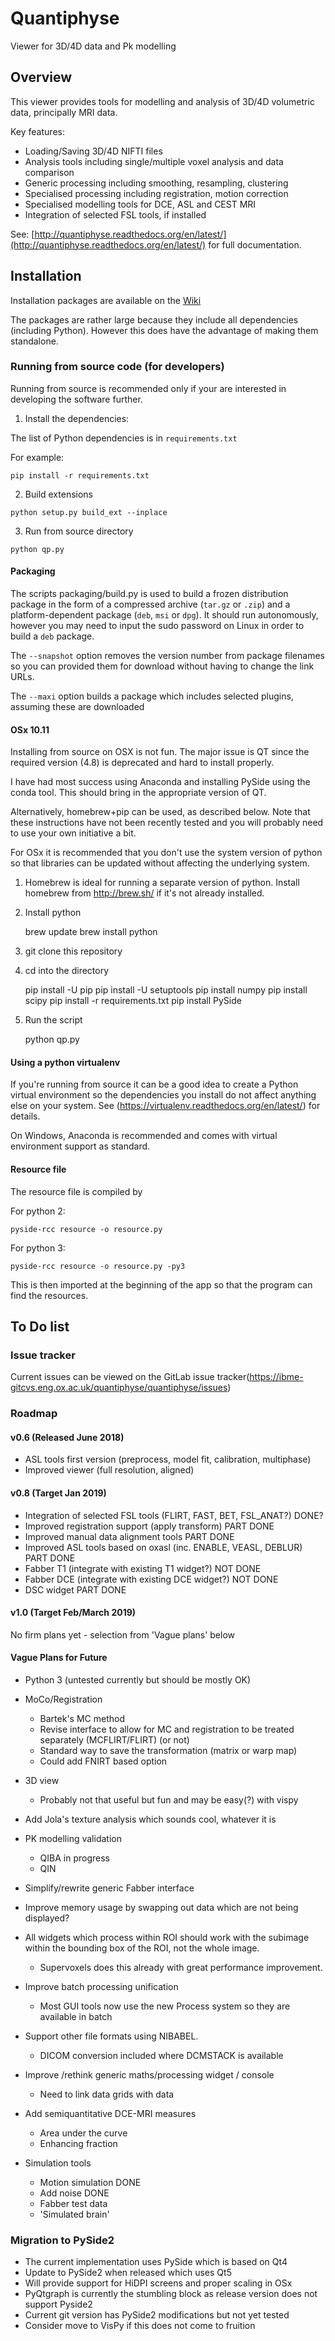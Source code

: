 # Quantiphyse

Viewer for 3D/4D data and Pk modelling

## Overview

This viewer provides tools for modelling and analysis of 3D/4D volumetric data, principally MRI data. 

Key features:
- Loading/Saving 3D/4D NIFTI files
- Analysis tools including single/multiple voxel analysis and data comparison
- Generic processing including smoothing, resampling, clustering
- Specialised processing including registration, motion correction
- Specialised modelling tools for DCE, ASL and CEST MRI
- Integration of selected FSL tools, if installed

See: [http://quantiphyse.readthedocs.org/en/latest/](http://quantiphyse.readthedocs.org/en/latest/) for full documentation.

## Installation

Installation packages are available on the [Wiki](https://ibme-gitcvs.eng.ox.ac.uk/quantiphyse/quantiphyse/wikis/home)

The packages are rather large because they include all dependencies (including Python). However this
does have the advantage of making them standalone.

### Running from source code (for developers)

Running from source is recommended only if your are interested in developing the software further.

1. Install the dependencies:

The list of Python dependencies is in `requirements.txt`

For example:

    pip install -r requirements.txt

2. Build extensions

`python setup.py build_ext --inplace`

3. Run from source directory

`python qp.py`

#### Packaging

The scripts packaging/build.py is used to build a frozen distribution package in the form of a compressed archive (`tar.gz` or `.zip`) and a platform-dependent package (`deb`, `msi` or `dpg`). It should run autonomously, however you may need to input the sudo password on Linux in order to build a `deb` package. 

The `--snapshot` option removes the version number from package filenames so you can provided them for download without having to change the link URLs.

The `--maxi` option builds a package which includes selected plugins, assuming these are downloaded

#### OSx 10.11

Installing from source on OSX is not fun. The major issue is QT since the required version (4.8) is 
deprecated and hard to install properly. 

I have had most success using Anaconda and installing PySide using the conda tool. This should bring in the appropriate version of QT.

Alternatively, homebrew+pip can be used, as described below. Note that these instructions have not been
recently tested and you will probably need to use your own initiative a bit.

For OSx it is recommended that you don't use the system version of python so that libraries can be updated without
affecting the underlying system. 

1) Homebrew is ideal for running a separate version of python. Install homebrew from http://brew.sh/ if it's not 
already installed. 

2) Install python

    brew update
    brew install python

2) git clone this repository

3) cd into the directory

    pip install -U pip
    pip install -U setuptools
    pip install numpy 
    pip install scipy
    pip install -r requirements.txt
    pip install PySide

4) Run the script
    
    python qp.py

#### Using a python virtualenv

If you're running from source it can be a good idea to create a Python virtual environment so the
dependencies you install do not affect anything else on your system. See (https://virtualenv.readthedocs.org/en/latest/) for details.

On Windows, Anaconda is recommended and comes with virtual environment support as standard.

#### Resource file

The resource file is compiled by

For python 2:

    pyside-rcc resource -o resource.py

For python 3:

    pyside-rcc resource -o resource.py -py3

This is then imported at the beginning of the app so that the program can find the resources. 

## To Do list

### Issue tracker

Current issues can be viewed on the GitLab issue tracker(https://ibme-gitcvs.eng.ox.ac.uk/quantiphyse/quantiphyse/issues)

### Roadmap

#### v0.6 (Released June 2018)

 - ASL tools first version (preprocess, model fit, calibration, multiphase)
 - Improved viewer (full resolution, aligned)

#### v0.8 (Target Jan 2019)

 - Integration of selected FSL tools (FLIRT, FAST, BET, FSL_ANAT?)      DONE?
 - Improved registration support (apply transform)                      PART DONE
 - Improved manual data alignment tools                                 PART DONE
 - Improved ASL tools based on oxasl (inc. ENABLE, VEASL, DEBLUR)       PART DONE
 - Fabber T1 (integrate with existing T1 widget?)                       NOT DONE
 - Fabber DCE (integrate with existing DCE widget?)                     NOT DONE
 - DSC widget                                                           PART DONE

#### v1.0 (Target Feb/March 2019)

No firm plans yet - selection from 'Vague plans' below

#### Vague Plans for Future

 - Python 3 (untested currently but should be mostly OK)
 
 - MoCo/Registration
   - Bartek's MC method
   - Revise interface to allow for MC and registration to be treated separately (MCFLIRT/FLIRT) (or not)
   - Standard way to save the transformation (matrix or warp map)
   - Could add FNIRT based option

 - 3D view
   - Probably not that useful but fun and may be easy(?) with vispy

 - Add Jola's texture analysis which sounds cool, whatever it is

 - PK modelling validation
   - QIBA in progress
   - QIN

 - Simplify/rewrite generic Fabber interface

 - Improve memory usage by swapping out data which are not being displayed?

 - All widgets which process within ROI should work with the subimage within the bounding box of the
   ROI, not the whole image. 
    - Supervoxels does this already with great performance improvement.

 - Improve batch processing unification
   - Most GUI tools now use the new Process system so they are available in batch

 - Support other file formats using NIBABEL.
   - DICOM conversion included where DCMSTACK is available

 - Improve /rethink generic maths/processing widget / console
   - Need to link data grids with data 

 - Add semiquantitative DCE-MRI measures
   - Area under the curve
   - Enhancing fraction

 - Simulation tools
   - Motion simulation  DONE
   - Add noise          DONE
   - Fabber test data
   - 'Simulated brain'

### Migration to PySide2

 - The current implementation uses PySide which is based on Qt4
 - Update to PySide2 when released which uses Qt5
 - Will provide support for HiDPI screens and proper scaling in OSx
 - PyQtgraph is currently the stumbling block as release version does not support Pyside2
 - Current git version has PySide2 modifications but not yet tested
 - Consider move to VisPy if this does not come to fruition
